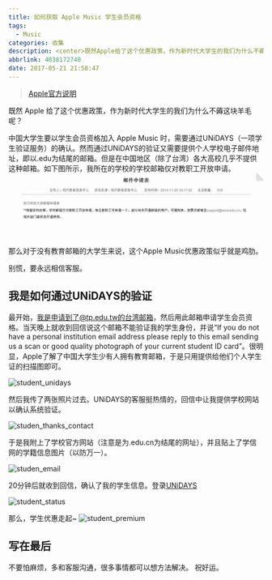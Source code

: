 ```yaml
---
title: 如何获取 Apple Music 学生会员资格
tags:
  - Music
categories: 收集
description: <center>既然Apple给了这个优惠政策，作为新时代大学生的我们为什么不薅这块羊毛呢？</center>
abbrlink: 4038172740
date: 2017-05-21 21:58:47
---
```


> [Apple官方说明](https://support.apple.com/zh-cn/HT205928)
 
既然 Apple 给了这个优惠政策，作为新时代大学生的我们为什么不薅这块羊毛呢？
 
中国大学生要以学生会员资格加入 Apple Music 时，需要通过UNiDAYS（一项学生验证服务）的确认。然而通过UNiDAYS的验证又需要提供个人学校电子邮件地址，即以.edu为结尾的邮箱。但是在中国地区（除了台湾）各大高校几乎不提供这种邮箱。如下图所示，我所在的学校的学校邮箱仅对教职工开放申请。
![](../images/studen_email_apply.jpg)

那么对于没有教育邮箱的大学生来说，这个Apple Music优惠政策似乎就是鸡肋。

别慌，要永远相信客服。

## 我是如何通过UNiDAYS的验证
最开始，我是申请到了@tp.edu.tw的台湾邮箱，然后用此邮箱申请学生会员资格。当天晚上就收到回信说这个邮箱不能验证我的学生身份，并说“If you do not have a personal institution email address please reply to this email sending us a scan or good quality photograph of your current student ID card”。很明显，Apple了解了中国大学生少有人拥有教育邮箱，于是只用提供给他们个人学生证的扫描图即可。

![student_unidays](media/student_unidays.jpg)


然后我传了两张照片过去。UNiDAYS的客服挺热情的，回信中让我提供学校网站以确认系统验证。

![studen_thanks_contact](media/studen_thanks_contact.jpg)


于是我附上了学校官方网站（注意是为.edu.cn为结尾的网址），并且贴上了学信网的学籍信息图片（以防万一）。

![studen_email](media/studen_email.jpg)


20分钟后就收到回信，确认了我的学生信息。登录[UNiDAYS](https://www.myunidays.com/CN/zh-CN)  

![student_status](media/student_status.jpg)


那么，学生优惠走起~
![student_premium](media/student_premium.jpg)


## 写在最后
不要怕麻烦，多和客服沟通，很多事情都可以想方法解决。
祝好运。
